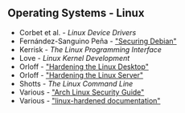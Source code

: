 ## Operating Systems - Linux

* Corbet et al. - *Linux Device Drivers*
* Fernández-Sanguino Peña - ["Securing Debian"](https://www.debian.org/doc/manuals/securing-debian-howto/securing-debian-howto.en.pdf)
* Kerrisk - *The Linux Programming Interface*
* Love - *Linux Kernel Development*
* Orloff - ["Hardening the Linux Desktop"](https://www.ibm.com/developerworks/linux/tutorials/l-harden-desktop/index.html)
* Orloff - ["Hardening the Linux Server"](https://www.ibm.com/developerworks/linux/tutorials/l-harden-server/index.html)
* Shotts - *The Linux Command Line*
* Various - ["Arch Linux Security Guide"](https://wiki.archlinux.org/index.php/security)
* Various - ["linux-hardened documentation"](https://github.com/copperhead/linux-hardened/tree/4.12/Documentation)
